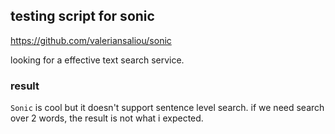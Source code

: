 ## testing script for sonic

https://github.com/valeriansaliou/sonic

looking for a effective text search service.

### result

`Sonic` is cool but it doesn't support sentence level search. if we need search over 2 words, the result is not what i expected.
